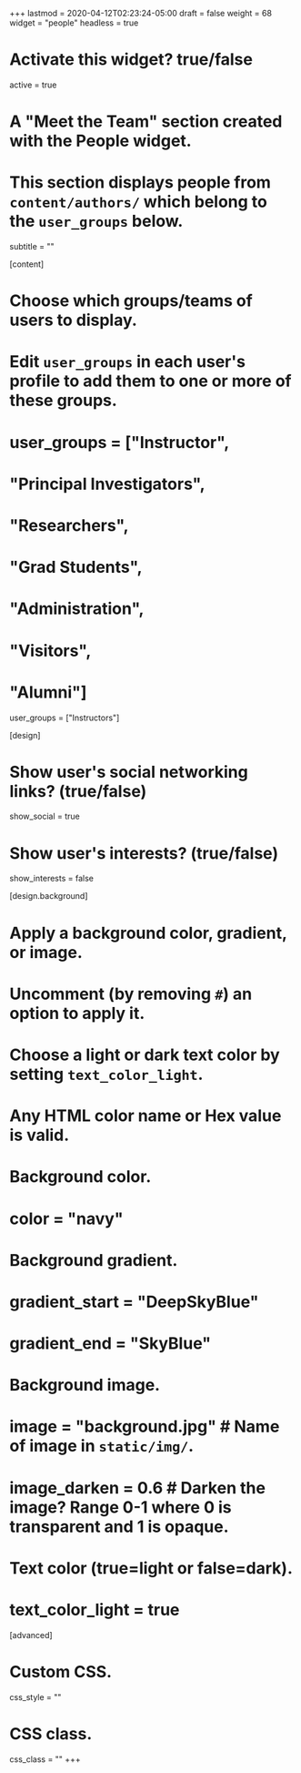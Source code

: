 +++
lastmod = 2020-04-12T02:23:24-05:00
draft = false
weight = 68
widget = "people"
headless = true
# Activate this widget? true/false
active = true

# A "Meet the Team" section created with the People widget.
# This section displays people from `content/authors/` which belong to the `user_groups` below.
subtitle = ""

[content]
  # Choose which groups/teams of users to display.
  #   Edit `user_groups` in each user's profile to add them to one or more of these groups.
  # user_groups = ["Instructor",
  #                "Principal Investigators",
  #                "Researchers",
  #                "Grad Students",
  #                "Administration",
  #                "Visitors",
  #                "Alumni"]
  user_groups = ["Instructors"]

[design]
  # Show user's social networking links? (true/false)
  show_social = true

  # Show user's interests? (true/false)
  show_interests = false

[design.background]
  # Apply a background color, gradient, or image.
  #   Uncomment (by removing `#`) an option to apply it.
  #   Choose a light or dark text color by setting `text_color_light`.
  #   Any HTML color name or Hex value is valid.

  # Background color.
  # color = "navy"

  # Background gradient.
  # gradient_start = "DeepSkyBlue"
  # gradient_end = "SkyBlue"

  # Background image.
  # image = "background.jpg"  # Name of image in `static/img/`.
  # image_darken = 0.6  # Darken the image? Range 0-1 where 0 is transparent and 1 is opaque.

  # Text color (true=light or false=dark).
  # text_color_light = true

[advanced]
 # Custom CSS.
 css_style = ""

 # CSS class.
 css_class = ""
+++

